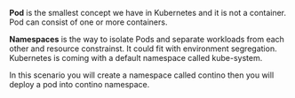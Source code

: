**Pod** is the smallest concept we have in Kubernetes and it is not a container. Pod can consist of one or more containers.

**Namespaces** is the way to isolate Pods and separate workloads from each other and resource constrainst. It could fit with environment segregation. Kubernetes is coming with a default namespace called kube-system.

In this scenario you will create a namespace called contino then you will deploy a pod into contino namespace.
